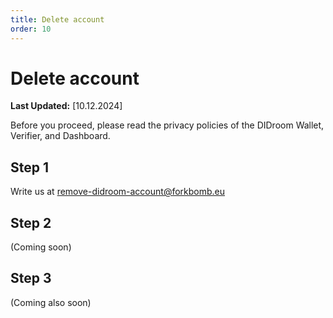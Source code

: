 ```yaml
---
title: Delete account
order: 10
---
```



# Delete account

**Last Updated:** [10.12.2024]

Before you proceed, please read the privacy policies of the DIDroom Wallet, Verifier, and Dashboard.

## Step 1

Write us at [remove-didroom-account@forkbomb.eu](mailto:remove-didroom-account@forkbomb.eu)

## Step 2

(Coming soon)

## Step 3 

(Coming also soon)

